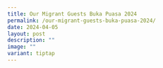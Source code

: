 ```yaml
---
title: Our Migrant Guests Buka Puasa 2024
permalink: /our-migrant-guests-buka-puasa-2024/
date: 2024-04-05
layout: post
description: ""
image: ""
variant: tiptap
---
```

